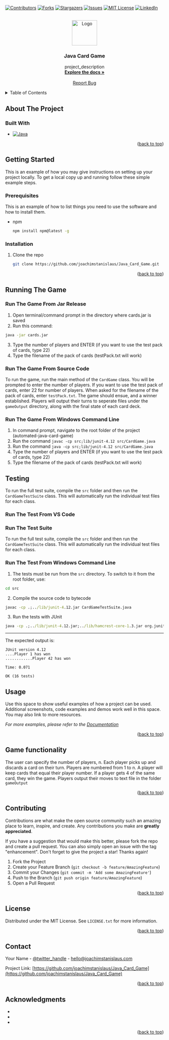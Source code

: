 <a name="readme-top"></a>

[![Contributors][contributors-shield]][contributors-url]
[![Forks][forks-shield]][forks-url]
[![Stargazers][stars-shield]][stars-url]
[![Issues][issues-shield]][issues-url]
[![MIT License][license-shield]][license-url]
[![LinkedIn][linkedin-shield]][linkedin-url]



<!-- PROJECT LOGO -->
<br />
<div align="center">
  <a href="https://github.com/JoachimStanislaus/Java_Card_Game_V1">
    <img src="../assets/images/logo.png" alt="Logo" width="80" height="80">
  </a>

<h3 align="center">Java Card Game</h3>

  <p align="center">
    project_description
    <br />
    <a href="https://github.com/JoachimStanislaus/Java_Card_Game_V1"><strong>Explore the docs »</strong></a>
    <br />
    <br />
    <a href="https://github.com/JoachimStanislaus/Java_Card_Game_V1/issues">Report Bug</a>
  </p>
</div>



<!-- TABLE OF CONTENTS -->
<details>
  <summary>Table of Contents</summary>
  <ol>
    <li>
      <a href="#about-the-project">About The Project</a>
        <li><a href="#game-functionality">Game Functionality</a></li>
      <ul>
        <li><a href="#built-with">Built With</a></li>
      </ul>
    </li>
    <li>
      <a href="#getting-started">Getting Started</a>
      <ul>
        <li><a href="#prerequisites">Prerequisites</a></li>
        <li><a href="#installation">Installation</a></li>
      </ul>
    </li>
    <li>
    <a href="#running-the-game">Running the game</a>
    <ul>
          <li><a href="#running-the-game-from-jar-release">Run the game from JAR release</a></li>
          <li><a href="#running-the-game-from-source-code">Run the game from source code</a></li>
          <li><a href="#running-the-game-from-windows-command-line">Windows command line instructions</a></li>
        </ul>
    </li>
    <li>
    <a href="#testing">Testing</a>
    <ul>
          <li><a href="#run the test suite">Run the test suite</a></li>
          <li><a href="#run-the-test-from-windows-command-line">Windows command line instructions</a></li>
    </ul>
    </li>  
    <li><a href="#usage">Usage</a></li>
    <li><a href="#contributing">Contributing</a></li>
    <li><a href="#license">License</a></li>
    <li><a href="#contact">Contact</a></li>
    <li><a href="#acknowledgments">Acknowledgments</a></li>
  </ol>
</details>



<!-- ABOUT THE PROJECT -->
## About The Project

### Built With

* [![Java][Java.com]][Java-url]

<p align="right">(<a href="#readme-top">back to top</a>)</p>



<!-- GETTING STARTED -->
## Getting Started

This is an example of how you may give instructions on setting up your project locally.
To get a local copy up and running follow these simple example steps.

### Prerequisites

This is an example of how to list things you need to use the software and how to install them.
* npm
  ```sh
  npm install npm@latest -g
  ```

### Installation

1. Clone the repo
   ```sh
   git clone https://github.com/joachimstanislaus/Java_Card_Game.git
   ```

<p align="right">(<a href="#readme-top">back to top</a>)</p>

<!-- RUNNING THE GAME -->
## Running The Game

### Run The Game From Jar Release

1. Open terminal/command prompt in the directory where cards.jar is saved
2. Run this command:
```cmd
java -jar cards.jar
```
3. Type the number of players and ENTER (if you want to use the test pack of cards, type 22)
4. Type the filename of the pack of cards (testPack.txt will work)

### Run The Game From Source Code

To run the game, run the main method of the `CardGame` class. You will be prompted to enter the number of players. If you want to use the test pack of cards, enter 22 for number of players. When asked for the filename of the pack of cards, enter `testPack.txt`. The game should ensue, and a winner established. Players will output their turns to seperate files under the `gameOutput` directory, along with the final state of each card deck.

### Run The Game From Windows Command Line

1. In command prompt, navigate to the root folder of the project (automated-java-card-game)
2. Run the command `javac -cp src;lib/junit-4.12 src/CardGame.java`
3. Run the command `java -cp src;lib/junit-4.12 src/CardGame.java`
4. Type the number of players and ENTER (if you want to use the test pack of cards, type 22)
5. Type the filename of the pack of cards (testPack.txt will work)

<!-- TESTING -->
## Testing

To run the full test suite, compile the `src` folder and then run the `CardGameTestSuite` class. This will automatically run the individual test files for each class.

### Run The Test From VS Code

### Run The Test Suite

To run the full test suite, compile the `src` folder and then run the `CardGameTestSuite` class. This will automatically run the individual test files for each class.

### Run The Test From Windows Command Line

1. The tests must be run from the `src` directory. To switch to it from the root folder, use:
```cmd
cd src
```
2. Compile the source code to bytecode
```cmd
javac -cp .;../lib/junit-4.12.jar CardGameTestSuite.java
```
3. Run the tests with JUnit
```cmd
java -cp .;../lib/junit-4.12.jar;../lib/hamcrest-core-1.3.jar org.junit.runner.JUnitCore CardGameTestSuite
```
---
The expected output is:
```
JUnit version 4.12
....Player 1 has won
............Player 42 has won

Time: 0.071

OK (16 tests)
```

<!-- USAGE EXAMPLES -->
## Usage

Use this space to show useful examples of how a project can be used. Additional screenshots, code examples and demos work well in this space. You may also link to more resources.

_For more examples, please refer to the [Documentation](https://example.com)_

<p align="right">(<a href="#readme-top">back to top</a>)</p>



<!-- Game functionality -->
## Game functionality

The user can specify the number of players, n.
Each player picks up and discards a card on their turn. 
Players are numbered from 1 to n. 
A player will keep cards that equal their player number. 
If a player gets 4 of the same card, they win the game. 
Players output their moves to text file in the folder `gameOutput`

<p align="right">(<a href="#readme-top">back to top</a>)</p>



<!-- CONTRIBUTING -->
## Contributing

Contributions are what make the open source community such an amazing place to learn, inspire, and create. Any contributions you make are **greatly appreciated**.

If you have a suggestion that would make this better, please fork the repo and create a pull request. You can also simply open an issue with the tag "enhancement".
Don't forget to give the project a star! Thanks again!

1. Fork the Project
2. Create your Feature Branch (`git checkout -b feature/AmazingFeature`)
3. Commit your Changes (`git commit -m 'Add some AmazingFeature'`)
4. Push to the Branch (`git push origin feature/AmazingFeature`)
5. Open a Pull Request

<p align="right">(<a href="#readme-top">back to top</a>)</p>



<!-- LICENSE -->
## License

Distributed under the MIT License. See `LICENSE.txt` for more information.

<p align="right">(<a href="#readme-top">back to top</a>)</p>



<!-- CONTACT -->
## Contact

Your Name - [@twitter_handle](https://twitter.com/joachimmmy) - hello@joachimstanislaus.com

Project Link: [https://github.com/joachimstanislaus/Java_Card_Game](https://github.com/joachimstanislaus/Java_Card_Game)

<p align="right">(<a href="#readme-top">back to top</a>)</p>



<!-- ACKNOWLEDGMENTS -->
## Acknowledgments

* []()
* []()
* []()

<p align="right">(<a href="#readme-top">back to top</a>)</p>



<!-- MARKDOWN LINKS & IMAGES -->
[contributors-shield]: https://img.shields.io/github/contributors/joachimstanislaus/Java_Card_Game_V1.svg?style=for-the-badge
[contributors-url]: https://github.com/joachimstanislaus/Java_Card_Game_V1/graphs/contributors
[forks-shield]: https://img.shields.io/github/forks/joachimstanislaus/Java_Card_Game_V1.svg?style=for-the-badge
[forks-url]: https://github.com/joachimstanislaus/Java_Card_Game_V1/network/members
[stars-shield]: https://img.shields.io/github/stars/joachimstanislaus/Java_Card_Game_V1.svg?style=for-the-badge
[stars-url]: https://github.com/joachimstanislaus/Java_Card_Game_V1/stargazers
[issues-shield]: https://img.shields.io/github/issues/joachimstanislaus/Java_Card_Game_V1.svg?style=for-the-badge
[issues-url]: https://github.com/joachimstanislaus/Java_Card_Game_V1/issues
[license-shield]: https://img.shields.io/github/license/joachimstanislaus/Java_Card_Game_V1.svg?style=for-the-badge
[license-url]: https://github.com/joachimstanislaus/Java_Card_Game_V1/blob/master/LICENSE.txt
[linkedin-shield]: https://img.shields.io/badge/-LinkedIn-black.svg?style=for-the-badge&logo=linkedin&colorB=555
[linkedin-url]: https://linkedin.com/in/joachimstanislaus
[product-screenshot]: images/logo.png
[Java.com]: https://img.shields.io/badge/Java-ED8B00?style=for-the-badge&logo=java&logoColor=white
[Java-url]: https://www.java.com/en/
